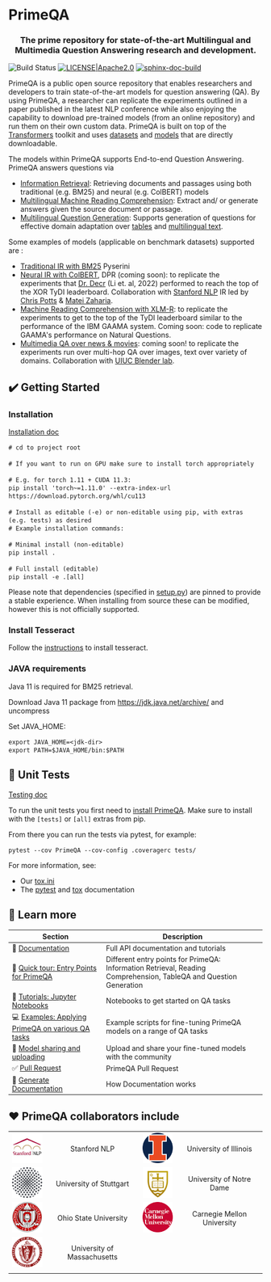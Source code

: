 <!---
Copyright 2022 IBM Corp.

Licensed under the Apache License, Version 2.0 (the "License");
you may not use this file except in compliance with the License.
You may obtain a copy of the License at

    http://www.apache.org/licenses/LICENSE-2.0

Unless required by applicable law or agreed to in writing, software
distributed under the License is distributed on an "AS IS" BASIS,
WITHOUT WARRANTIES OR CONDITIONS OF ANY KIND, either express or implied.
See the License for the specific language governing permissions and
limitations under the License.
-->

# PrimeQA
<h3 align="center">
    <p>The prime repository for state-of-the-art Multilingual and Multimedia Question Answering research and development.</p>
</h3>

![Build Status](https://github.com/primeqa/primeqa/actions/workflows/primeqa-ci.yml/badge.svg)
[![LICENSE|Apache2.0](https://img.shields.io/github/license/saltstack/salt?color=blue)](https://www.apache.org/licenses/LICENSE-2.0.txt)
[![sphinx-doc-build](https://github.com/primeqa/primeqa/actions/workflows/sphinx-doc-build.yml/badge.svg)](https://github.com/primeqa/primeqa/actions/workflows/sphinx-doc-build.yml)   

PrimeQA is a public open source repository that enables researchers and developers to train state-of-the-art models for question answering (QA). By using PrimeQA, a researcher can replicate the experiments outlined in a paper published in the latest NLP conference while also enjoying the capability to download pre-trained models (from an online repository) and run them on their own custom data. PrimeQA is built on top of the [Transformers](https://github.com/huggingface/transformers) toolkit and uses [datasets](https://huggingface.co/datasets/viewer/) and [models](https://huggingface.co/PrimeQA) that are directly downloadable.


The models within PrimeQA supports End-to-end Question Answering. PrimeQA answers questions via 
- [Information Retrieval](https://github.com/primeqa/primeqa/tree/main/primeqa/ir): Retrieving documents and passages using both traditional (e.g. BM25) and neural (e.g. ColBERT) models
- [Multilingual Machine Reading Comprehension](https://huggingface.co/ibm/tydiqa-primary-task-xlm-roberta-large): Extract and/ or generate answers given the source document or passage.
- [Multilingual Question Generation](https://huggingface.co/PrimeQA/mt5-base-tydi-question-generator): Supports generation of questions for effective domain adaptation over [tables](https://huggingface.co/PrimeQA/t5-base-table-question-generator) and [multilingual text](https://huggingface.co/PrimeQA/mt5-base-tydi-question-generator).

Some examples of models (applicable on benchmark datasets) supported are :
- [Traditional IR with BM25](https://github.com/primeqa/primeqa/tree/main/primeqa/ir/) Pyserini
- [Neural IR with ColBERT](https://github.com/primeqa/primeqa/tree/main/primeqa/ir), DPR (coming soon): to replicate the experiments that [Dr. Decr](https://huggingface.co/ibm/DrDecr_XOR-TyDi_whitebox) (Li et. al, 2022) performed to reach the top of the XOR TyDI leaderboard. Collaboration with [Stanford NLP](https://nlp.stanford.edu/) IR led by [Chris Potts](https://web.stanford.edu/~cgpotts/) & [Matei Zaharia](https://cs.stanford.edu/~matei/).
- [Machine Reading Comprehension with XLM-R](https://github.com/primeqa/primeqa/tree/main/primeqa/mrc): to replicate the experiments to get to the top of the TyDI leaderboard similar to the performance of the IBM GAAMA system. Coming soon: code to replicate GAAMA's performance on Natural Questions. 
- [Multimedia QA over news & movies](https://arxiv.org/abs/2112.10728): coming soon! to replicate the experiments run over multi-hop QA over images, text over variety of domains. Collaboration with [UIUC Blender lab](https://blender.cs.illinois.edu/).



## ✔️ Getting Started

### Installation
[Installation doc](https://primeqa.github.io/primeqa/installation.html)       

```shell
# cd to project root

# If you want to run on GPU make sure to install torch appropriately

# E.g. for torch 1.11 + CUDA 11.3:
pip install 'torch~=1.11.0' --extra-index-url https://download.pytorch.org/whl/cu113

# Install as editable (-e) or non-editable using pip, with extras (e.g. tests) as desired
# Example installation commands:

# Minimal install (non-editable)
pip install .

# Full install (editable)
pip install -e .[all]
```

Please note that dependencies (specified in [setup.py](./setup.py)) are pinned to provide a stable experience.
When installing from source these can be modified, however this is not officially supported.

### Install Tesseract
Follow the [instructions](https://tesseract-ocr.github.io/tessdoc/Installation.html) to install tesseract.

### JAVA requirements
Java 11 is required for BM25 retrieval. 

Download Java 11 package from https://jdk.java.net/archive/ and uncompress

Set JAVA_HOME:
```shell
export JAVA_HOME=<jdk-dir>
export PATH=$JAVA_HOME/bin:$PATH
```

## 🧪 Unit Tests
[Testing doc](https://primeqa.github.io/primeqa/testing.html)       

To run the unit tests you first need to [install PrimeQA](#Installation).
Make sure to install with the `[tests]` or `[all]` extras from pip.

From there you can run the tests via pytest, for example:
```shell
pytest --cov PrimeQA --cov-config .coveragerc tests/
```

For more information, see:
- Our [tox.ini](./tox.ini)
- The [pytest](https://docs.pytest.org) and [tox](https://tox.wiki/en/latest/) documentation    


## 🔭 Learn more

| Section | Description |
|-|-|
| 📒 [Documentation](https://primeqa.github.io/primeqa) | Full API documentation and tutorials |
| 🏁 [Quick tour: Entry Points for PrimeQA](https://github.com/primeqa/primeqa/tree/main/primeqa) | Different entry points for PrimeQA: Information Retrieval, Reading Comprehension, TableQA and Question Generation |
| 📓 [Tutorials: Jupyter Notebooks](https://github.com/primeqa/primeqa/tree/main/notebooks) | Notebooks to get started on QA tasks |
| 💻 [Examples: Applying PrimeQA on various QA tasks](https://github.com/primeqa/primeqa/tree/main/examples) | Example scripts for fine-tuning PrimeQA models on a range of QA tasks |
| 🤗 [Model sharing and uploading](https://huggingface.co/docs/transformers/model_sharing) | Upload and share your fine-tuned models with the community |
| ✅ [Pull Request](https://primeqa.github.io/primeqa/pull_request_template.html) | PrimeQA Pull Request |
| 📄 [Generate Documentation](https://primeqa.github.io/primeqa/README.html) | How Documentation works |        

## ❤️ PrimeQA collaborators include       

| | | | |
|:-------------------------:|:-------------------------:|:-------------------------:|:-------------------------:|
|<img width="75" alt="stanford" src="docs/_static/img/collab-stanford-circle.png">| Stanford NLP |<img width="75" alt="i" src="docs/_static/img/collab-i-circle.png">| University of Illinois |
|<img width="75" alt="stuttgart" src="docs/_static/img/collab-stuttgart-circle.png">| University of Stuttgart | <img width="75" alt="notredame" src="docs/_static/img/collab-notredame-circle.png">| University of Notre Dame |
|<img width="75" alt="ohio" src="docs/_static/img/collab-ohio-circle.png">| Ohio State University |<img width="75" alt="carnegie" src="docs/_static/img/collab-carnegie-circle.png">| Carnegie Mellon University |
|<img width="75" alt="massachusetts" src="docs/_static/img/collab-massachusetts-circle.png">| University of Massachusetts |
| | | | |
